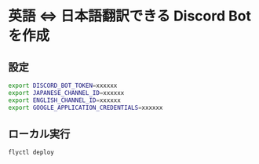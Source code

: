 # 英語 ⇔ 日本語翻訳できる Discord Bot を作成

## 設定

```bash
export DISCORD_BOT_TOKEN=xxxxxx
export JAPANESE_CHANNEL_ID=xxxxxx
export ENGLISH_CHANNEL_ID=xxxxxx
export GOOGLE_APPLICATION_CREDENTIALS=xxxxxx
```

## ローカル実行

```bash
flyctl deploy
```
